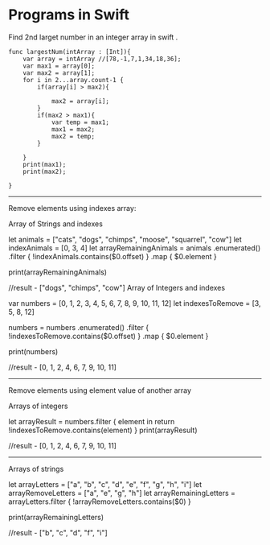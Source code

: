 # Programs in Swift

Find 2nd larget number in an integer array in swift .

    func largestNum(intArray : [Int]){
        var array = intArray //[78,-1,7,1,34,18,36];
        var max1 = array[0];
        var max2 = array[1];
        for i in 2...array.count-1 {
            if(array[i] > max2){
                
                max2 = array[i];
            }
            if(max2 > max1){
                var temp = max1;
                max1 = max2;
                max2 = temp;
            }
            
        }
        print(max1);
        print(max2);
        
    }
    
____________________________________________________________________________

Remove elements using indexes array:

Array of Strings and indexes

let animals = ["cats", "dogs", "chimps", "moose", "squarrel", "cow"]
let indexAnimals = [0, 3, 4]
let arrayRemainingAnimals = animals
    .enumerated()
    .filter { !indexAnimals.contains($0.offset) }
    .map { $0.element }

print(arrayRemainingAnimals)

//result - ["dogs", "chimps", "cow"]
Array of Integers and indexes

var numbers = [0, 1, 2, 3, 4, 5, 6, 7, 8, 9, 10, 11, 12]
let indexesToRemove = [3, 5, 8, 12]

numbers = numbers
    .enumerated()
    .filter { !indexesToRemove.contains($0.offset) }
    .map { $0.element }

print(numbers)

//result - [0, 1, 2, 4, 6, 7, 9, 10, 11]
____________________________________________________________________________

Remove elements using element value of another array

Arrays of integers

let arrayResult = numbers.filter { element in
    return !indexesToRemove.contains(element)
}
print(arrayResult)

//result - [0, 1, 2, 4, 6, 7, 9, 10, 11]
____________________________________________________________________________

Arrays of strings

let arrayLetters = ["a", "b", "c", "d", "e", "f", "g", "h", "i"]
let arrayRemoveLetters = ["a", "e", "g", "h"]
let arrayRemainingLetters = arrayLetters.filter {
    !arrayRemoveLetters.contains($0)
}

print(arrayRemainingLetters)

//result - ["b", "c", "d", "f", "i"]
